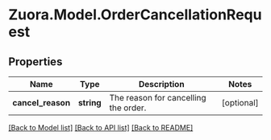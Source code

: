 
# Zuora.Model.OrderCancellationRequest

## Properties

Name | Type | Description | Notes
------------ | ------------- | ------------- | -------------
**cancel_reason** | **string** | The reason for cancelling the order. | [optional] 

[[Back to Model list]](../README.md#documentation-for-models)
[[Back to API list]](../README.md#documentation-for-api-endpoints)
[[Back to README]](../README.md)

